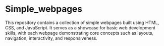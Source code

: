 # Simple_webpages
This repository contains a collection of simple webpages built using HTML, CSS, and JavaScript. It serves as a showcase for basic web development skills, with each webpage demonstrating core concepts such as layouts, navigation, interactivity, and responsiveness.
